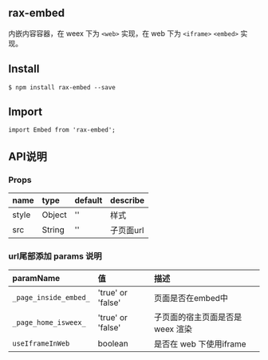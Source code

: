 ## rax-embed

内嵌内容容器，在 weex 下为 `<web>` 实现，在 web 下为 `<iframe>` `<embed>` 实现。

## Install

```
$ npm install rax-embed --save
```

## Import

```
import Embed from 'rax-embed';
```

## API说明

### Props

|name|type|default|describe|
|:---------------|:--------|:----|:----------|
|style|Object|''|样式|
|src| String| '' | 子页面url|

### url尾部添加 params 说明

| paramName | 值 | 描述 |
|:---------------|:----|:----------|
| `_page_inside_embed_` | 'true' or 'false' | 页面是否在embed中 |
| `_page_home_isweex_` | 'true' or 'false' | 子页面的宿主页面是否是 weex 渲染|
| `useIframeInWeb` | boolean | 是否在 web 下使用iframe|
